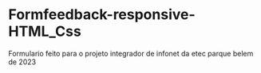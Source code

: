# Formfeedback-responsive-HTML_Css
Formulario feito para o projeto integrador de infonet da etec parque belem de 2023 
